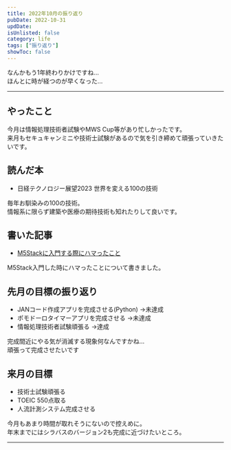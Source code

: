 ```yaml
---
title: 2022年10月の振り返り
pubDate: 2022-10-31
updDate: 
isUnlisted: false
category: life
tags: ["振り返り"]
showToc: false
---
```


なんかもう1年終わりかけですね…  
ほんとに時が経つのが早くなった…  

---

## やったこと

今月は情報処理技術者試験やMWS Cup等があり忙しかったです。  
来月もセキュキャンミニや技術士試験があるので気を引き締めて頑張っていきたいです。  

## 読んだ本

- 日経テクノロジー展望2023 世界を変える100の技術

毎年お馴染みの100の技術。  
情報系に限らず建築や医療の期待技術も知れたりして良いです。  

## 書いた記事

- [M5Stackに入門する際にハマったこと](https://yashikota.com/blog/m5stack-intro-trouble)  

M5Stack入門した時にハマったことについて書きました。  

## 先月の目標の振り返り

- JANコード作成アプリを完成させる(Python)
  →未達成
- ポモドーロタイマーアプリを完成させる
  →未達成
- 情報処理技術者試験頑張る
  →達成

完成間近にやる気が消滅する現象何なんですかね…  
頑張って完成させたいです  

## 来月の目標

- 技術士試験頑張る
- TOEIC 550点取る
- 人流計測システム完成させる

今月もあまり時間が取れそうにないので控えめに。  
年末までにはシラバスのバージョン2も完成に近づけたいところ。  

---
